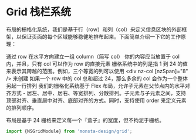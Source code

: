 # Grid 栈栏系统

布局的栅格化系统，我们是基于行（row）和列（col）来定义信息区块的外部框架，以保证页面的每个区域能够稳健地排布起来。下面简单介绍一下它的工作原理：

通过 row 在水平方向建立一组 column（简写 col）
你的内容应当放置于 col 内，并且，只有 col 可以作为 row 的直接元素
栅格系统中的列是指 1 到 24 的值来表示其跨越的范围。例如，三个等宽的列可以使用 <div nz-col [nzSpan]="8" /> 来创建
如果一个 row 中的 col 总和超过 24，那么多余的 col 会作为一个整体另起一行排列
我们的栅格化系统基于 Flex 布局，允许子元素在父节点内的水平对齐方式 - 居左、居中、居右、等宽排列、分散排列。子元素与子元素之间，支持顶部对齐、垂直居中对齐、底部对齐的方式。同时，支持使用 order 来定义元素的排列顺序。

布局是基于 24 栅格来定义每一个『盒子』的宽度，但不拘泥于栅格。

```ts
import {NSGridModule} from 'monsta-design/grid';
```
